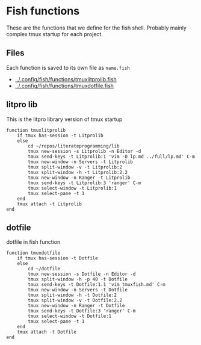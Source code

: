 # Fish functions

These are the functions that we define for the fish shell. Probably mainly
complex tmux startup for each project. 

## Files

Each function is saved to its own file as `name.fish`

* [../.config/fish/functions/tmuxlitprolib.fish](#litpro-lib "save:")
* [../.config/fish/functions/tmuxdotfile.fish](#dotfile "save:")

## litpro lib

This is the litpro library version of tmux startup

    function tmuxlitprolib 
        if tmux has-session -t Litprolib
        else
            cd ~/repos/literateprogramming/lib
            tmux new-session -s Litprolib -n Editor -d
            tmux send-keys -t Litprolib:1 'vim -O lp.md ../full/lp.md' C-m
            tmux new-window -n Servers -t Litprolib
            tmux split-window -v -t Litprolib:2
            tmux split-window -h -t Litprolib:2.2
            tmux new-window -n Ranger -t Litprolib
            tmux send-keys -t Litprolib:3 'ranger' C-m
            tmux select-window -t Litprolib:1
            tmux select-pane -t 1
        end
        tmux attach -t Litprolib
    end 


## dotfile

dotfile in fish function 

    function tmuxdotfile
        if tmux has-session -t Dotfile
        else
            cd ~/dotfile
            tmux new-session -s Dotfile -n Editor -d
            tmux split-window -h -p 40 -t Dotfile
            tmux send-keys -t Dotfile:1.1 'vim tmuxfish.md' C-m
            tmux new-window -n Servers -t Dotfile
            tmux split-window -h -t Dotfile:2
            tmux split-window -v -t Dotfile:2.2
            tmux new-window -n Ranger -t Dotfile
            tmux send-keys -t Dotfile:3 'ranger' C-m
            tmux select-window -t Dotfile:1
            tmux select-pane -t 1
        end
        tmux attach -t Dotfile
    end 


